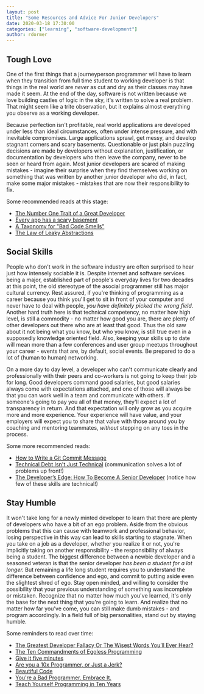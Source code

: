 ```yaml
---
layout: post
title: "Some Resources and Advice For Junior Developers"
date: 2020-03-18 17:30:00
categories: ["learning", "software-development"]
author: rdormer
---
```


## Tough Love

One of the first things that a journeyperson programmer will have to
learn when they transition from full time student to working developer
is that things in the real world are _never_ as cut and dry as their
classes may have made it seem. At the end of the day, software is not
written because we love building castles of logic in the sky, it's
written to solve a real problem. That might seem like a trite observation,
but it explains almost everything you observe as a working developer.

<!--more-->

Because perfection isn't profitable, real world applications are
developed under less than ideal circumstances, often under intense
pressure, and with inevitable compromises. Large applications sprawl,
get messy, and develop stagnant corners and scary basements.
Questionable or just plain puzzling decisions are made by developers
without explanation, justification, or documentation by developers who
then leave the company, never to be seen or heard from again. Most
junior developers are scared of making mistakes - imagine their
surprise when they find themselves working on something that was
written by another junior developer who did, in fact, make some major
mistakes - mistakes that are now their responsibility to fix.

Some recommended reads at this stage:

- [The Number One Trait of a Great
  Developer](https://www.pixelstech.net/article/1320490159-The-Number-One-Trait-of-a-Great-Developer)
- [Every app has a scary
  basement](https://miksovsky.blogs.com/flowstate/2010/09/every-app-has-a-scary-basement.html)
- [A Taxonomy for "Bad Code
  Smells"](http://mikamantyla.eu/BadCodeSmellsTaxonomy.html)
- [The Law of Leaky
  Abstractions](https://www.joelonsoftware.com/2002/11/11/the-law-of-leaky-abstractions/)

## Social Skills

People who don't work in the software industry are often surprised to
hear just how intensely sociable it is. Despite internet and software
services being a major, established part of people's everyday lives
for two decades at this point, the old stereotype of the asocial
programmer still has major cultural currency. Rest assured, if you're
thinking of programming as a career because you think you'll get to
sit in front of your computer and never have to deal with people, _you
have definitely picked the wrong field_. Another hard truth here is
that technical competency, no matter how high level, is still a
commodity - no matter how good you are, there are plenty of other
developers out there who are at least that good. Thus the old saw
about it not being what you know, but who you know, is still true even
in a supposedly knowledge oriented field. Also, keeping your skills
up to date will mean more than a few conferences and user group
meetups throughout your career - events that are, by default, social
events. Be prepared to do a lot of (human to human) networking.

On a more day to day level, a developer who can't communicate clearly
and professionally with their peers and co-workers is not going to
keep their job for long. Good developers command good salaries, but
good salaries always come with expectations attached, and one of those
will always be that you can work well in a team and communicate with
others. If someone's going to pay you all of that money, they'll
expect a lot of transparency in return. And that expectation will
only grow as you acquire more and more experience. Your experience
will have value, and your employers will expect you to share that
value with those around you by coaching and mentoring teammates,
_without_ stepping on any toes in the process.

Some more recommended reads:

- [How to Write a Git Commit Message](https://chris.beams.io/posts/git-commit/)
- [Technical Debt Isn't Just
  Technical](https://corgibytes.com/blog/2020/02/12/technical-debt-isnt-just-technical/)
  (communication solves a lot of problems up front!)
- [The Developer’s Edge: How To Become A Senior
  Developer](https://medium.com/zerotomastery/developers-edge-how-to-become-a-senior-developer-f1ec1738cf45)
  (notice how few of these skills are technical!)

## Stay Humble

It won't take long for a newly minted developer to learn that there
are plenty of developers who have a bit of an ego problem. Aside from
the obvious problems that this can cause with teamwork and
professional behavior, losing perspective in this way can lead to
skills starting to stagnate. When you take on a job as a developer,
whether you realize it or not, you're implicitly taking on another
responsibility - the responsibility of always being a student. The
biggest difference between a newbie developer and a seasoned veteran
is that the senior developer _has been a student for a lot longer._
But remaining a life long student requires you to understand the
difference between confidence and ego, and commit to putting aside
even the slightest shred of ego. Stay open minded, and willing to
consider the possibility that your previous understanding of something
was incomplete or mistaken. Recognize that no matter how much you've
learned, it's only the base for the next thing that you're going to
learn. And realize that no matter how far you've come, you can still
make dumb mistakes - and program accordingly. In a field full of big
personalities, stand out by staying humble.

Some reminders to read over time:

- [The Greatest Developer Fallacy Or The Wisest Words You’ll Ever
  Hear?](https://skorks.com/2011/02/the-greatest-developer-fallacy-or-the-wisest-words-youll-ever-hear/)
- [The Ten Commandments of Egoless
  Programming](https://blog.codinghorror.com/the-ten-commandments-of-egoless-programming/)
- [Give it five minutes](https://signalvnoise.com/posts/3124-give-it-five-minutes)
- [Are you a 10x Programmer, or Just a
  Jerk?](https://thenewstack.io/10x-programmer-just-jerk/)
- [Beautiful Code](https://alarmingdevelopment.org/?p=79)
- [You're a Bad Programmer. Embrace
  It.](https://dzone.com/articles/youre-bad-programmer-embrace)
- [Teach Yourself Programming in Ten Years](http://www.norvig.com/21-days.html)
